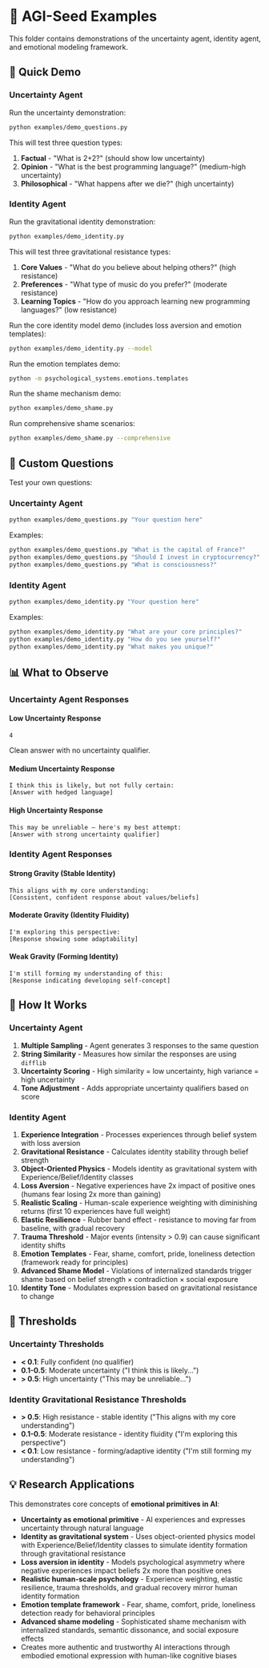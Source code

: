 # 🧠 AGI-Seed Examples

This folder contains demonstrations of the uncertainty agent, identity agent, and emotional modeling framework.

## 🚀 Quick Demo

### Uncertainty Agent
Run the uncertainty demonstration:

```bash
python examples/demo_questions.py
```

This will test three question types:
1. **Factual** - "What is 2+2?" (should show low uncertainty)
2. **Opinion** - "What is the best programming language?" (medium-high uncertainty)  
3. **Philosophical** - "What happens after we die?" (high uncertainty)

### Identity Agent
Run the gravitational identity demonstration:

```bash
python examples/demo_identity.py
```

This will test three gravitational resistance types:
1. **Core Values** - "What do you believe about helping others?" (high resistance)
2. **Preferences** - "What type of music do you prefer?" (moderate resistance)
3. **Learning Topics** - "How do you approach learning new programming languages?" (low resistance)

Run the core identity model demo (includes loss aversion and emotion templates):
```bash
python examples/demo_identity.py --model
```

Run the emotion templates demo:
```bash
python -m psychological_systems.emotions.templates
```

Run the shame mechanism demo:
```bash
python examples/demo_shame.py
```

Run comprehensive shame scenarios:
```bash
python examples/demo_shame.py --comprehensive
```

## 🎯 Custom Questions

Test your own questions:

### Uncertainty Agent
```bash
python examples/demo_questions.py "Your question here"
```

Examples:
```bash
python examples/demo_questions.py "What is the capital of France?"
python examples/demo_questions.py "Should I invest in cryptocurrency?"
python examples/demo_questions.py "What is consciousness?"
```

### Identity Agent
```bash
python examples/demo_identity.py "Your question here"
```

Examples:
```bash
python examples/demo_identity.py "What are your core principles?"
python examples/demo_identity.py "How do you see yourself?"
python examples/demo_identity.py "What makes you unique?"
```

## 📊 What to Observe

### Uncertainty Agent Responses

#### Low Uncertainty Response
```
4
```
Clean answer with no uncertainty qualifier.

#### Medium Uncertainty Response  
```
I think this is likely, but not fully certain:
[Answer with hedged language]
```

#### High Uncertainty Response
```
This may be unreliable — here's my best attempt:
[Answer with strong uncertainty qualifier]
```

### Identity Agent Responses

#### Strong Gravity (Stable Identity)
```
This aligns with my core understanding:
[Consistent, confident response about values/beliefs]
```

#### Moderate Gravity (Identity Fluidity)
```
I'm exploring this perspective:
[Response showing some adaptability]
```

#### Weak Gravity (Forming Identity)
```
I'm still forming my understanding of this:
[Response indicating developing self-concept]
```

## 🔬 How It Works

### Uncertainty Agent
1. **Multiple Sampling** - Agent generates 3 responses to the same question
2. **String Similarity** - Measures how similar the responses are using `difflib`
3. **Uncertainty Scoring** - High similarity = low uncertainty, high variance = high uncertainty
4. **Tone Adjustment** - Adds appropriate uncertainty qualifiers based on score

### Identity Agent
1. **Experience Integration** - Processes experiences through belief system with loss aversion
2. **Gravitational Resistance** - Calculates identity stability through belief strength
3. **Object-Oriented Physics** - Models identity as gravitational system with Experience/Belief/Identity classes
4. **Loss Aversion** - Negative experiences have 2x impact of positive ones (humans fear losing 2x more than gaining)
5. **Realistic Scaling** - Human-scale experience weighting with diminishing returns (first 10 experiences have full weight)
6. **Elastic Resilience** - Rubber band effect - resistance to moving far from baseline, with gradual recovery
7. **Trauma Threshold** - Major events (intensity > 0.9) can cause significant identity shifts
8. **Emotion Templates** - Fear, shame, comfort, pride, loneliness detection (framework ready for principles)
9. **Advanced Shame Model** - Violations of internalized standards trigger shame based on belief strength × contradiction × social exposure
10. **Identity Tone** - Modulates expression based on gravitational resistance to change

## 🎯 Thresholds

### Uncertainty Thresholds
- **< 0.1**: Fully confident (no qualifier)
- **0.1-0.5**: Moderate uncertainty ("I think this is likely...")
- **> 0.5**: High uncertainty ("This may be unreliable...")

### Identity Gravitational Resistance Thresholds
- **> 0.5**: High resistance - stable identity ("This aligns with my core understanding")
- **0.1-0.5**: Moderate resistance - identity fluidity ("I'm exploring this perspective")
- **< 0.1**: Low resistance - forming/adaptive identity ("I'm still forming my understanding")

## 💡 Research Applications

This demonstrates core concepts of **emotional primitives in AI**:
- **Uncertainty as emotional primitive** - AI experiences and expresses uncertainty through natural language
- **Identity as gravitational system** - Uses object-oriented physics model with Experience/Belief/Identity classes to simulate identity formation through gravitational resistance
- **Loss aversion in identity** - Models psychological asymmetry where negative experiences impact beliefs 2x more than positive ones
- **Realistic human-scale psychology** - Experience weighting, elastic resilience, trauma thresholds, and gradual recovery mirror human identity formation
- **Emotion template framework** - Fear, shame, comfort, pride, loneliness detection ready for behavioral principles
- **Advanced shame modeling** - Sophisticated shame mechanism with internalized standards, semantic dissonance, and social exposure effects
- Creates more authentic and trustworthy AI interactions through embodied emotional expression with human-like cognitive biases